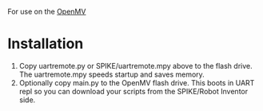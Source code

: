 For use on the [OpenMV](https://docs.openmv.io/openmvcam/quickref.html)

# Installation
1. Copy uartremote.py or SPIKE/uartremote.mpy above to the flash drive. The uartremote.mpy speeds startup and saves memory.
2. Optionally copy main.py to the OpenMV flash drive. This boots in UART repl so you can download your scripts from the SPIKE/Robot Inventor side.
